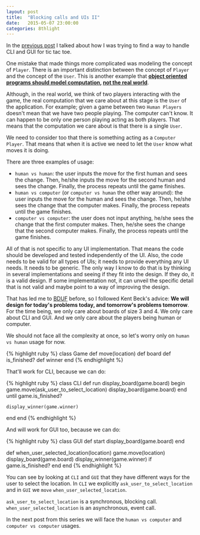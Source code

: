 ```yaml
---
layout: post
title:  "Blocking calls and UIs II"
date:   2015-05-07 23:00:00
categories: 8thlight
---
```

In the [previous post][prev] I talked about how I was trying to find a way to handle CLI and GUI for tic tac toe.

[prev]: /8thlight/2015/04/30/blocking-calls-and-uis.html

One mistake that made things more complicated was modeling the concept of `Player`. There is an important distinction between the concept of `Player` and the concept of the `User`. This is another example that **[object oriented programs should model computation][oo-gorilla], [not the real world][oo-not-real-world]**. 

[oo-gorilla]: http://www.defprogramming.com/quotes-by/joe-armstrong/
[oo-not-real-world]: http://programmers.stackexchange.com/questions/137994/does-object-oriented-programming-really-model-the-real-world#comment259465_137994

Although, in the real world, we think of two players interacting with the game, the real computation that we care about at this stage is the `User` of the application. For example; given a game between two `Human Players` doesn't mean that we have two people playing. The computer can't know. It can happen to be only one person playing acting as both players. That means that the computation we care about is that there is a single `User`.

We need to consider too that there is something acting as a `Computer Player`. That means that when it is active we need to let the `User` know what moves it is doing.

There are three examples of usage:

* `human vs human`: the user inputs the move for the first human and sees the change. Then, he/she inputs the move for the second human and sees the change. Finally, the process repeats until the game finishes.
* `human vs computer` (or `computer vs human` the other way around): the user inputs the move for the human and sees the change. Then, he/she sees the change that the computer makes. Finally, the process repeats until the game finishes.
* `computer vs computer`: the user does not input anything, he/she sees the change that the first computer makes. Then, he/she sees the change that the second computer makes. Finally, the process repeats until the game finishes.

All of that is not specific to any UI implementation. That means the code should be developed and tested independently of the UI. Also, the code needs to be valid for all types of UIs; it needs to provide everything any UI needs. It needs to be generic. The only way I know to do that is by thinking in several implementations and seeing if they fit into the design. If they do, it is a valid design. If some implementation not, it can unveil the specific detail that is not valid and maybe point to a way of improving the design.

That has led me to [BDUF][bduf] before, so I followed Kent Beck's advice:
**We will design for today's problems today, and tomorrow's problems tomorrow**. For the time being, we only care about boards of size 3 and 4. We only care about CLI and GUI. And we only care about the players being human or computer.

[bduf]: http://c2.com/cgi/wiki?BigDesignUpFront

We should not face all the complexity at once, so let's worry only on `human vs human` usage for now.

{% highlight ruby %}
class Game
  def move(location)
  def board
  def is_finished?
  def winner
end
{% endhighlight %}

That'll work for CLI, because we can do:

{% highlight ruby %}
class CLI
  def run
    display_board(game.board)
    begin
      game.move(ask_user_to_select_location) 
      display_board(game.board)
    end until game.is_finished?

    display_winner(game.winner)
  end
end
{% endhighlight %}

And will work for GUI too, because we can do:

{% highlight ruby %}
class GUI
  def start
    display_board(game.board)
  end

  def when_user_selected_location(location)
    game.move(location) 
    display_board(game.board)
    display_winner(game.winner) if game.is_finished?
  end
end
{% endhighlight %}

You can see by looking at `CLI` and `GUI` that they have different ways for the user to select the location. In `CLI` we explicitly `ask_user_to_select_location` and in `GUI` we `move` `when_user_selected_location`.

`ask_user_to_select_location` is a synchronous, blocking call. `when_user_selected_location` is an asynchronous, event call.

In the next post from this series we will face the `human vs computer` and `computer vs computer` usages.
